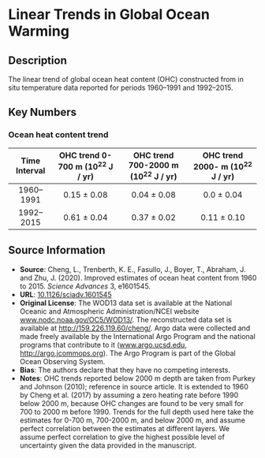 
# Linear Trends in Global Ocean Warming

## Description
The linear trend of global ocean heat content (OHC) constructed from in situ temperature data reported for periods 1960–1991 and 1992–2015.

## Key Numbers

### Ocean heat content trend
| Time Interval |  OHC trend 0-700 m (10<sup>22</sup> J / yr) |   OHC trend 700-2000 m (10<sup>22</sup> J / yr) |   OHC trend 2000- m (10<sup>22</sup> J / yr) |
|:--:|:--:|:--:|:--:|
|1960–1991| 0.15 &plusmn; 0.08 | 0.04 &plusmn; 0.08 | 0.0 &plusmn; 0.04 |
|1992–2015| 0.61 &plusmn; 0.04 | 0.37 &plusmn; 0.02 | 0.11 &plusmn; 0.10 |

## Source Information

* **Source**: Cheng, L., Trenberth, K. E., Fasullo, J., Boyer, T., Abraham, J. and Zhu, J. (2020). Improved estimates of ocean heat content from 1960 to 2015. <i>Science Advances</i> 3, e1601545.
* **URL**: [10.1126/sciadv.1601545](https://doi.org/10.1126/sciadv.1601545)
* **Original License**: The WOD13 data set is available at the National Oceanic and Atmospheric Administration/NCEI website www.nodc.noaa.gov/OC5/WOD13/. The reconstructed data set is available at http://159.226.119.60/cheng/. Argo data were collected and made freely available by the International Argo Program and the national programs that contribute to it (www.argo.ucsd.edu, http://argo.jcommops.org). The Argo Program is part of the Global Ocean Observing System.
* **Bias**: The authors declare that they have no competing interests.
* **Notes**: OHC trends reported below 2000 m depth are taken from Purkey and Johnson (2010); reference in source article. It is extended to 1960 by Cheng et al. (2017) by assuming a zero heating rate before 1990 below 2000 m, because OHC changes are found to be very small for 700 to 2000 m before 1990. Trends for the full depth used here take the estimates for 0-700 m, 700-2000 m, and below 2000 m, and assume perfect correlation between the estimates at different layers. We assume perfect correlation to give the highest possible level of uncertainty given the data provided in the manuscript.
